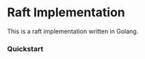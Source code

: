 # Raft Implementation

This is a raft implementation written in Golang.

### Quickstart

```go


```


